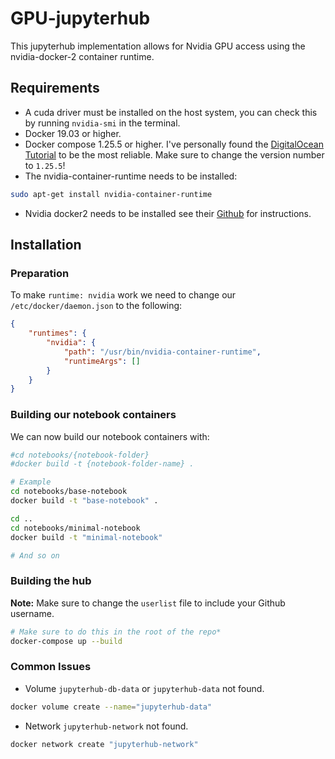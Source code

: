 # GPU-jupyterhub
This jupyterhub implementation allows for Nvidia GPU access using the nvidia-docker-2 container runtime.

## Requirements
- A cuda driver must be installed on the host system, you can check this by running `nvidia-smi` in the terminal.
- Docker 19.03 or higher.
- Docker compose 1.25.5 or higher.
I've personally found the [DigitalOcean Tutorial](https://www.digitalocean.com/community/tutorials/how-to-install-docker-compose-on-ubuntu-18-04) to be the most reliable. Make sure to change the version number to `1.25.5`!
- The nvidia-container-runtime needs to be installed:
```bash
sudo apt-get install nvidia-container-runtime
```
- Nvidia docker2 needs to be installed see their [Github](https://github.com/NVIDIA/nvidia-docker) for instructions.


## Installation
### Preparation
To make `runtime: nvidia` work we need to change our `/etc/docker/daemon.json` to the following:
```json
{
    "runtimes": {
        "nvidia": {
            "path": "/usr/bin/nvidia-container-runtime",
            "runtimeArgs": []
        }
    }
}

```

### Building our notebook containers
We can now build our notebook containers with:
```bash
#cd notebooks/{notebook-folder}
#docker build -t {notebook-folder-name} .

# Example
cd notebooks/base-notebook
docker build -t "base-notebook" .

cd ..
cd notebooks/minimal-notebook
docker build -t "minimal-notebook"

# And so on
```

### Building the hub
**Note:** Make sure to change the `userlist` file to include your Github username.

```bash
# Make sure to do this in the root of the repo*
docker-compose up --build
```

### Common Issues
- Volume `jupyterhub-db-data` or `jupyterhub-data` not found.
```bash
docker volume create --name="jupyterhub-data"
```
- Network `jupyterhub-network` not found.
```bash
docker network create "jupyterhub-network"
```
